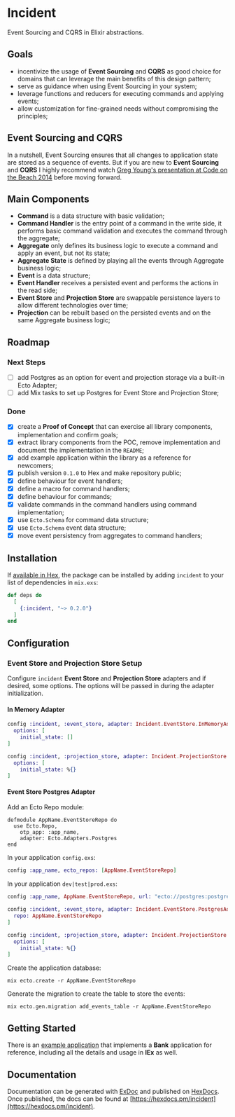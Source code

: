# Incident

Event Sourcing and CQRS in Elixir abstractions.

## Goals

* incentivize the usage of **Event Sourcing** and **CQRS** as good choice for domains that can leverage the main benefits of this design pattern;
* serve as guidance when using Event Sourcing in your system;
* leverage functions and reducers for executing commands and applying events;
* allow customization for fine-grained needs without compromising the principles;

## Event Sourcing and CQRS

In a nutshell, Event Sourcing ensures that all changes to application state are stored as a sequence of events. But if you are new to **Event Sourcing** and **CQRS** I highly recommend watch [Greg Young's presentation at Code on the Beach 2014](https://www.youtube.com/watch?v=JHGkaShoyNs) before moving forward.

## Main Components

* **Command** is a data structure with basic validation;
* **Command Handler** is the entry point of a command in the write side, it performs basic command validation and executes the command through the aggregate;
* **Aggregate** only defines its business logic to execute a command and apply an event, but not its state;
* **Aggregate State** is defined by playing all the events through Aggregate business logic;
* **Event** is a data structure;
* **Event Handler** receives a persisted event and performs the actions in the read side;
* **Event Store** and **Projection Store** are swappable persistence layers to allow different technologies over time;
* **Projection** can be rebuilt based on the persisted events and on the same Aggregate business logic;

## Roadmap

### Next Steps
- [ ] add Postgres as an option for event and projection storage via a built-in Ecto Adapter;
- [ ] add Mix tasks to set up Postgres for Event Store and Projection Store;

### Done
- [x] create a **Proof of Concept** that can exercise all library components, implementation and confirm goals;
- [x] extract library components from the POC, remove implementation and document the implementation in the `README`;
- [x] add example application within the library as a reference for newcomers;
- [x] publish version `0.1.0` to Hex and make repository public;
- [x] define behaviour for event handlers;
- [x] define a macro for command handlers;
- [x] define behaviour for commands;
- [x] validate commands in the command handlers using command implementation;
- [x] use `Ecto.Schema` for command data structure;
- [x] use `Ecto.Schema` event data structure;
- [x] move event persistency from aggregates to command handlers;

## Installation

If [available in Hex](https://hex.pm/docs/publish), the package can be installed
by adding `incident` to your list of dependencies in `mix.exs`:

```elixir
def deps do
  [
    {:incident, "~> 0.2.0"}
  ]
end
```

## Configuration

### Event Store and Projection Store Setup

Configure `incident` **Event Store** and **Projection Store** adapters and if desired, some options. The options will be passed in during the adapter initialization.

#### In Memory Adapter

```elixir
config :incident, :event_store, adapter: Incident.EventStore.InMemoryAdapter,
  options: [
    initial_state: []
]

config :incident, :projection_store, adapter: Incident.ProjectionStore.InMemoryAdapter,
  options: [
    initial_state: %{}
]
```

#### Event Store Postgres Adapter

Add an Ecto Repo module:

```
defmodule AppName.EventStoreRepo do
  use Ecto.Repo,
    otp_app: :app_name,
    adapter: Ecto.Adapters.Postgres
end
```

In your application `config.exs`:

```elixir
config :app_name, ecto_repos: [AppName.EventStoreRepo]
```

In your application `dev|test|prod.exs`:

```elixir
config :app_name, AppName.EventStoreRepo, url: "ecto://postgres:postgres@localhost/database_name_dev"

config :incident, :event_store, adapter: Incident.EventStore.PostgresAdapter, options: [
  repo: AppName.EventStoreRepo
]

config :incident, :projection_store, adapter: Incident.ProjectionStore.InMemoryAdapter,
  options: [
    initial_state: %{}
]
```

Create the application database:

```
mix ecto.create -r AppName.EventStoreRepo
```

Generate the migration to create the table to store the events:

```
mix ecto.gen.migration add_events_table -r AppName.EventStoreRepo
```

## Getting Started

There is an [example application](https://github.com/pedroassumpcao/incident/tree/master/examples/bank) that implements a **Bank** application for reference, including all the details and usage in **IEx** as well.

## Documentation

Documentation can be generated with [ExDoc](https://github.com/elixir-lang/ex_doc)
and published on [HexDocs](https://hexdocs.pm). Once published, the docs can
be found at [https://hexdocs.pm/incident](https://hexdocs.pm/incident).

